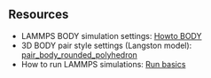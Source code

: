 ## Resources

- LAMMPS BODY simulation settings: [Howto BODY](https://docs.lammps.org/Howto_body.html)  
- 3D BODY pair style settings (Langston model): [pair_body_rounded_polyhedron](https://docs.lammps.org/pair_body_rounded_polyhedron.html)  
- How to run LAMMPS simulations: [Run basics](https://docs.lammps.org/Run_basics.html)

